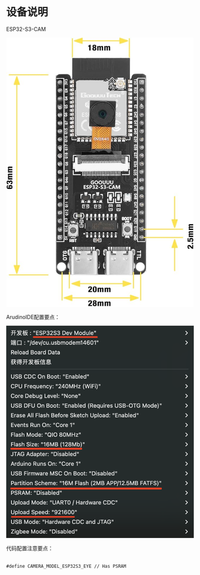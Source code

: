 
# 设备说明

ESP32-S3-CAM

![alt text](image-1.png)

ArudinoIDE配置要点：

![alt text](image-2.png)

代码配置注意要点：

``` arduino

#define CAMERA_MODEL_ESP32S3_EYE // Has PSRAM

```
